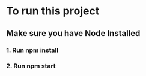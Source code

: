 # To run this project
## Make sure you have Node Installed
### 1. Run npm install
### 2. Run npm start